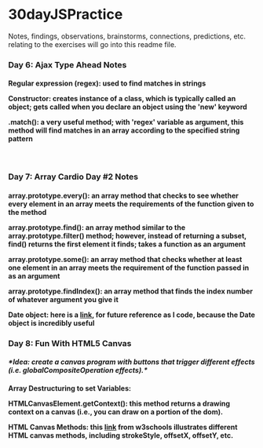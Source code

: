 # 30dayJSPractice
Notes, findings, observations, brainstorms, connections, predictions, etc. relating to the exercises will go into this readme file.

<h3><strong> Day 6: Ajax Type Ahead Notes </strong></h3>
<h4>
  <p><strong>Regular expression (regex):</strong> used to find matches in strings</p>
  <p><strong>Constructor:</strong> creates instance of a class, which is typically called an object; gets called when you declare an object using the 'new' keyword</p>
  <p><strong>.match():</strong> a very useful method; with 'regex' variable as argument, this method will find matches in an array according to the specified string pattern</p>
</h4>
<br/>
<h3><strong> Day 7: Array Cardio Day #2 Notes </strong></h3>
<h4>
  <p><strong>array.prototype.every()</strong>: an array method that checks to see whether every element in an array meets the requirements of the function given to the method </p>
  <p><strong>array.prototype.find()</strong>: an array method similar to the array.prototype.filter() method; however, instead of returning a subset, find() returns the first element it finds; takes a function as an argument</p>
  <p><strong>array.prototype.some()</strong>: an array method that checks whether at least one element in an array meets the requirement of the function passed in as an argument</p>
  <p><strong>array.prototype.findIndex()</strong>: an array method that finds the index number of whatever argument you give it</p>
  <p><strong>Date object</strong>: here is a <a href="https://developer.mozilla.org/en-US/docs/Web/JavaScript/Reference/Global_Objects/Date">link</a>, for future reference as I code, because the Date object is incredibly useful
</h4>

<h3><strong> Day 8: Fun With HTML5 Canvas </strong></h3>
<h4><i>*Idea: create a canvas program with buttons that trigger different effects (i.e. globalCompositeOperation effects).*</i></h4>

<h4>
  <p><strong>Array Destructuring to set Variables:</strong></p>
  <p><strong>HTMLCanvasElement.getContext()</strong>: this method returns a drawing context on a canvas (i.e., you can draw on a portion of the dom).</p>
  <p><strong>HTML Canvas Methods:</strong> this <a href="https://www.w3schools.com/tags/ref_canvas.asp"> link</a> from w3schools illustrates different HTML canvas methods, including strokeStyle, offsetX, offsetY, etc.</p>
</h4>
